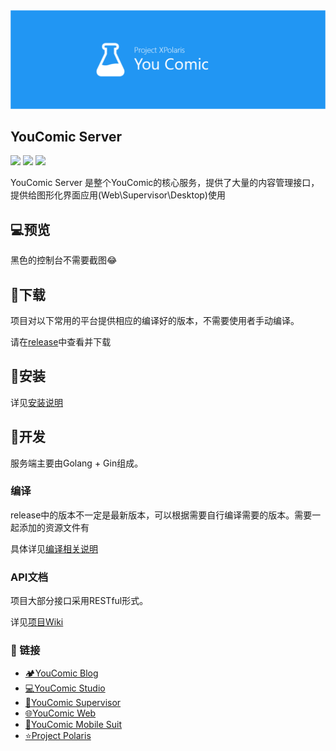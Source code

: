 <div align="center" >
    <img src="./arts/youcomic-banner.png" />
</div>

## YouComic Server

![](https://img.shields.io/badge/Project-Project%20Polaris-green)
![](https://img.shields.io/badge/Project-YouComic-green)
![](https://img.shields.io/badge/Version-1.0.0-yellow) 

YouComic Server 是整个YouComic的核心服务，提供了大量的内容管理接口，提供给图形化界面应用(Web\Supervisor\Desktop)使用

## 💻预览

黑色的控制台不需要截图😂

## 🌈下载
项目对以下常用的平台提供相应的编译好的版本，不需要使用者手动编译。

请在[release](https://github.com/Project-XPolaris/YouComic-Server/releases)中查看并下载

## 🔧安装
详见[安装说明](./doc/compile.md)

## 🔨开发

服务端主要由Golang + Gin组成。

### 编译
release中的版本不一定是最新版本，可以根据需要自行编译需要的版本。需要一起添加的资源文件有

具体详见[编译相关说明](./doc/compile.md)

### API文档
项目大部分接口采用RESTful形式。

详见[项目Wiki](https://github.com/Project-XPolaris/YouComic-Server/wiki)

### 🔗 链接
- [🏕️YouComic Blog](https://project-xpolaris.github.io/)
- [💻YouComic Studio](https://github.com/Project-XPolaris/YouComic-Studio)
- [🔨YouComic Supervisor](https://github.com/Project-XPolaris/YouComic-Supervisor)
- [🌐YouComic Web](https://github.com/Project-XPolaris/YouComic-Web)
- [📱YouComic Mobile Suit](https://github.com/Project-XPolaris/YouComic-Mobile-Suit)
- [⭐️Project Polaris](https://github.com/Project-XPolaris)
